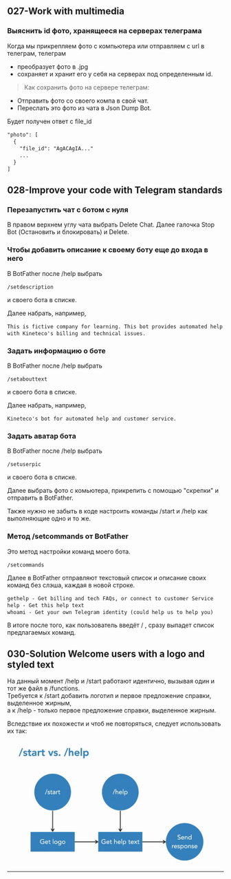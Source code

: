 ## 027-Work with multimedia

### Выяснить id фото, хранящееся на серверах телеграма

Когда мы прикрепляем фото с компьютера или отправляем с url в телеграм, телеграм
- преобразует фото в .jpg
- сохраняет и хранит его у себя на серверах под определенным id.

> Как сохранить фото на сервере телеграм:

- Отправить фото со своего компа в свой чат.  
- Переслать это фото из чата в Json Dump Bot.

Будет получен ответ с  file_id

    "photo": [
      {
        "file_id": "AgACAgIA..."
        ...
      }
    ]


## 028-Improve your code with Telegram standards

### Перезапустить чат с ботом с нуля

В правом верхнем углу чата выбрать Delete Chat. Далее галочка Stop Bot (Остановить и блокировать) и Delete.

### Чтобы добавить описание к своему боту еще до входа в него

В BotFather после /help выбрать 

    /setdescription

и своего бота в списке.

Далее набрать, например,

    This is fictive company for learning. This bot provides automated help with Kineteco's billing and technical issues.

### Задать информацию о боте

В BotFather после /help выбрать

    /setabouttext

и своего бота в списке.

Далее набрать, например,

    Kineteco's bot for automated help and customer service.

### Задать аватар бота

В BotFather после /help выбрать

    /setuserpic

и своего бота в списке.

Далее выбрать фото с комьютера, прикрепить с помощью "скрепки" и отправить в BotFather.

Также нужно не забыть в коде настроить команды /start и /help как выполняющие одно и то же.

### Метод /setcommands от BotFather

Это метод настройки команд моего бота. 

    /setcommands

Далее в BotFather отправляют текстовый список и описание своих команд без слэша, каждая в новой строке.  
```
gethelp - Get billing and tech FAQs, or connect to customer Service
help - Get this help text
whoami - Get your own Telegram identity (could help us to help you)
```
В итоге после того, как пользователь введёт / , сразу выпадет список предлагаемых команд.

## 030-Solution Welcome users with a logo and styled text

На данный момент /help и /start работают идентично, вызывая один и тот же файл в /functions.  
Требуется к /start добавить логотип и первое предложение справки, выделенное жирным,  
а к /help - только первое предложение справки, выделенное жирным.

Вследствие их похожести и чтоб не повторяться, следует использовать их так:

<img src="img/start_help.jpg" alt="drawing" width="550"/>

---